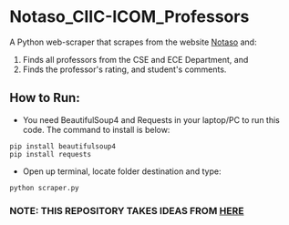 # Notaso_CIIC-ICOM_Professors
A Python web-scraper that scrapes from the website [Notaso](https://notaso.com/universities/urpm/) and:
1. Finds all professors from the CSE and ECE Department, and
2. Finds the professor's rating, and student's comments.


## How to Run:
- You need BeautifulSoup4 and Requests in your laptop/PC to run this code. The command to install is below:
```
pip install beautifulsoup4
pip install requests
```
- Open up terminal, locate folder destination and type:
```
python scraper.py
```
### NOTE: THIS REPOSITORY TAKES IDEAS FROM [HERE](https://github.com/sotam1069/Notaso-Professor-Grade)
